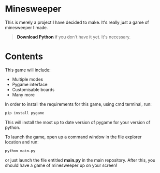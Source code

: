 # Minesweeper
 
This is merely a project I have decided to make. It's really just a game of minesweeper I made.

> **[Download Python](https://www.python.org/downloads/)** if you don't have it yet. It's necessary.

# Contents

This game will include:
- Multiple modes
- Pygame interface
- Customisable boards
- Many more

In order to install the requirements for this game, using cmd terminal, run:
```bash
pip install pygame
```
This will install the most up to date version of pygame for your version of python.

To launch the game, open up a command window in the file explorer location and run:

```bash
python main.py
```
or just launch the file entitled **main.py** in the main repository. After this, you should have a game of minesweeper up on your screen!